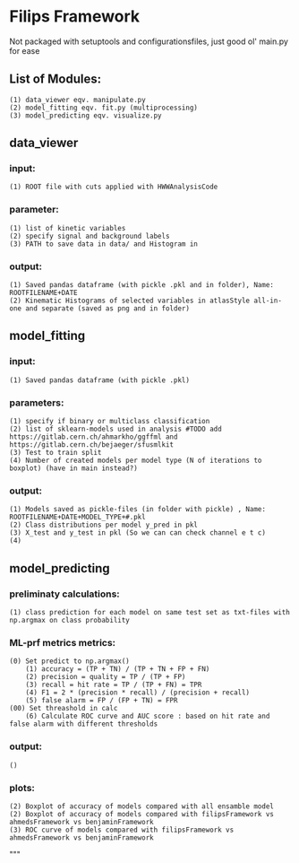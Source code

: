 # Filips Framework

Not packaged with setuptools and configurationsfiles, just good ol' main.py for ease

## List of Modules:
    (1) data_viewer eqv. manipulate.py
    (2) model_fitting eqv. fit.py (multiprocessing)
    (3) model_predicting eqv. visualize.py

## data_viewer

### input: 
    (1) ROOT file with cuts applied with HWWAnalysisCode

### parameter:
    (1) list of kinetic variables 
    (2) specify signal and background labels
    (3) PATH to save data in data/ and Histogram in

### output:
    (1) Saved pandas dataframe (with pickle .pkl and in folder), Name: ROOTFILENAME+DATE
    (2) Kinematic Histograms of selected variables in atlasStyle all-in-one and separate (saved as png and in folder)

## model_fitting

### input:
    (1) Saved pandas dataframe (with pickle .pkl)

### parameters:
    (1) specify if binary or multiclass classification
    (2) list of sklearn-models used in analysis #TODO add https://gitlab.cern.ch/ahmarkho/ggffml and https://gitlab.cern.ch/bejaeger/sfusmlkit
    (3) Test to train split
    (4) Number of created models per model type (N of iterations to boxplot) (have in main instead?)
    
### output:
    (1) Models saved as pickle-files (in folder with pickle) , Name: ROOTFILENAME+DATE+MODEL_TYPE+#.pkl
    (2) Class distributions per model y_pred in pkl
    (3) X_test and y_test in pkl (So we can can check channel e t c)
    (4) 


## model_predicting


### preliminaty calculations:
    (1) class prediction for each model on same test set as txt-files with np.argmax on class probability 

### ML-prf metrics metrics:
    (0) Set predict to np.argmax()
        (1) accuracy = (TP + TN) / (TP + TN + FP + FN)
        (2) precision = quality = TP / (TP + FP) 
        (3) recall = hit rate = TP / (TP + FN) = TPR
        (4) F1 = 2 * (precision * recall) / (precision + recall)
        (5) false alarm = FP / (FP + TN) = FPR
    (00) Set threashold in calc 
        (6) Calculate ROC curve and AUC score : based on hit rate and false alarm with different thresholds

### output:
    ()
    
### plots:
    (2) Boxplot of accuracy of models compared with all ensamble model 
    (2) Boxplot of accuracy of models compared with filipsFramework vs ahmedsFramework vs benjaminFramework
    (3) ROC curve of models compared with filipsFramework vs ahmedsFramework vs benjaminFramework

"""

# 
